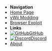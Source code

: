 - **Navigation**
- [Home Page](../introduction)
- [vWii Modding](../vwii-modding)
- [Browser Exploit](browser-exploit)
- **Links**
- [![GitHub](https://icongr.am/simple/github.svg?color=808080&size=16)GitHub](https://github.com/hacks-guide/Guide-WiiU)
- [![Discord](https://icongr.am/simple/discord.svg?colored&size=16)Discord](https://discord.gg/C29hYvh)
- [About](../about)